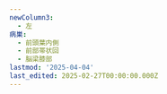 ```yaml
---
newColumn3:
  - 左
病巣:
  - 前頭葉内側
  - 前部帯状回
  - 脳梁膝部
lastmod: '2025-04-04'
last_edited: 2025-02-27T00:00:00.000Z
---
```



